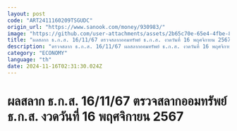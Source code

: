 ```yaml
---
layout: post
code: "ART2411160209TSGUDC"
origin_url: "https://www.sanook.com/money/930983/"
image: "https://github.com/user-attachments/assets/2b65c70e-65e4-4fbe-812b-3430dd876159"
title: "ผลสลาก ธ.ก.ส. 16/11/67 ตรวจสลากออมทรัพย์ ธ.ก.ส. งวดวันที่ 16 พฤศจิกายน 2567"
description: "ตรวจสลาก ธ.ก.ส. 16/11/67 ผลสลากออมทรัพย์ ธ.ก.ส. งวดวันที่ 16 พฤศจิกายน 2567 ชุดเกษตรมั่นคั่ง และสลากออมทรัพย์เกษตรยั่งยืน ธนาคารเพื่อการเกษตรและสหกรณ์การเกษตร สลาก ธกส 16/11/2567"
category: "ECONOMY"
language: "th"
date: 2024-11-16T02:31:30.024Z
---
```


# ผลสลาก ธ.ก.ส. 16/11/67 ตรวจสลากออมทรัพย์ ธ.ก.ส. งวดวันที่ 16 พฤศจิกายน 2567